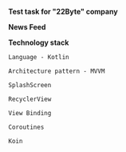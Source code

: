 **Test task for "22Byte" company**

**News Feed**

**Technology stack**

    Language - Kotlin

    Architecture pattern - MVVM

    SplashScreen    

    RecyclerView

    View Binding

    Coroutines

    Koin

